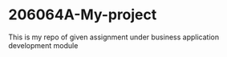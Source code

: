 # 206064A-My-project
This is my repo of given assignment under business application development module
